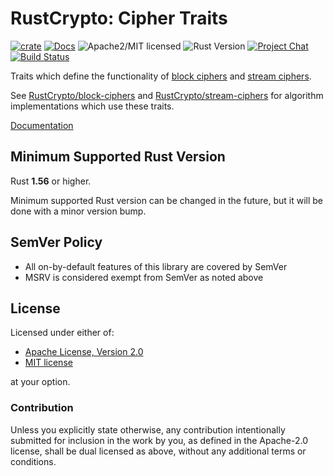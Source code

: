 # RustCrypto: Cipher Traits

[![crate][crate-image]][crate-link]
[![Docs][docs-image]][docs-link]
![Apache2/MIT licensed][license-image]
![Rust Version][rustc-image]
[![Project Chat][chat-image]][chat-link]
[![Build Status][build-image]][build-link]

Traits which define the functionality of [block ciphers] and [stream ciphers].

See [RustCrypto/block-ciphers] and [RustCrypto/stream-ciphers] for algorithm
implementations which use these traits.

[Documentation][docs-link]

## Minimum Supported Rust Version

Rust **1.56** or higher.

Minimum supported Rust version can be changed in the future, but it will be
done with a minor version bump.

## SemVer Policy

- All on-by-default features of this library are covered by SemVer
- MSRV is considered exempt from SemVer as noted above

## License

Licensed under either of:

 * [Apache License, Version 2.0](http://www.apache.org/licenses/LICENSE-2.0)
 * [MIT license](http://opensource.org/licenses/MIT)

at your option.

### Contribution

Unless you explicitly state otherwise, any contribution intentionally submitted
for inclusion in the work by you, as defined in the Apache-2.0 license, shall be
dual licensed as above, without any additional terms or conditions.

[//]: # (badges)

[crate-image]: https://img.shields.io/crates/v/cipher.svg
[crate-link]: https://crates.io/crates/cipher
[docs-image]: https://docs.rs/cipher/badge.svg
[docs-link]: https://docs.rs/cipher/
[license-image]: https://img.shields.io/badge/license-Apache2.0/MIT-blue.svg
[rustc-image]: https://img.shields.io/badge/rustc-1.41+-blue.svg
[chat-image]: https://img.shields.io/badge/zulip-join_chat-blue.svg
[chat-link]: https://rustcrypto.zulipchat.com/#narrow/stream/260050-traits
[build-image]: https://github.com/RustCrypto/traits/workflows/cipher/badge.svg?branch=master&event=push
[build-link]: https://github.com/RustCrypto/traits/actions?query=workflow:cipher

[//]: # (general links)

[block ciphers]: https://en.wikipedia.org/wiki/Block_cipher
[stream ciphers]: https://en.wikipedia.org/wiki/Stream_cipher
[RustCrypto/block-ciphers]: https://github.com/RustCrypto/block-ciphers
[RustCrypto/stream-ciphers]: https://github.com/RustCrypto/stream-ciphers
